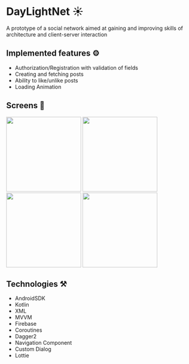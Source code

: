 # DayLightNet ☀️
A prototype of a social network aimed at gaining and improving skills of architecture and client-server interaction

## Implemented features ⚙️
- Authorization/Registration with validation of fields
- Creating and fetching posts
- Ability to like/unlike posts
- Loading Animation
  
## Screens 📱
<img src="https://github.com/user-attachments/assets/15847fec-670f-485f-af56-571f74bd0900" width="200" />
<img src="https://github.com/user-attachments/assets/4e53dd1e-8281-4f38-a0eb-8efceec41ce0" width="200" />
<img src="https://github.com/user-attachments/assets/620e7de5-117c-4f03-93f6-689a4c99207b" width="200" />
<img src="https://github.com/user-attachments/assets/86737ed5-3eaf-4748-b174-82c20efb19cf" width="200" />


## Technologies ⚒️
- AndroidSDK
- Kotlin
- XML
- MVVM
- Firebase
- Coroutines
- Dagger2
- Navigation Component
- Custom Dialog
- Lottie
